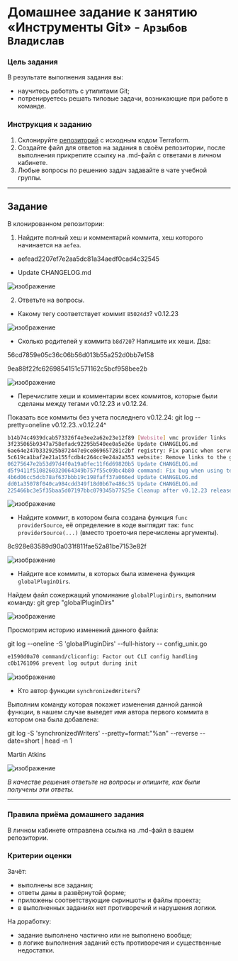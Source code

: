 # Домашнее задание к занятию «Инструменты Git» - `Арзыбов Владислав`

### Цель задания

В результате выполнения задания вы:

* научитесь работать с утилитами Git;
* потренируетесь решать типовые задачи, возникающие при работе в команде. 

### Инструкция к заданию

1. Склонируйте [репозиторий](https://github.com/hashicorp/terraform) с исходным кодом Terraform.
2. Создайте файл для ответов на задания в своём репозитории, после выполнения прикрепите ссылку на .md-файл с ответами в личном кабинете.
3. Любые вопросы по решению задач задавайте в чате учебной группы.

------

## Задание

В клонированном репозитории:

1. Найдите полный хеш и комментарий коммита, хеш которого начинается на `aefea`.

- aefead2207ef7e2aa5dc81a34aedf0cad4c32545

- Update CHANGELOG.md

![изображение](https://github.com/user-attachments/assets/87c083c6-63e0-4607-8e5f-a170cca31905)
   
2. Ответьте на вопросы.

* Какому тегу соответствует коммит `85024d3`? v0.12.23

![изображение](https://github.com/user-attachments/assets/f7a804ad-2d14-4984-b451-6022ad3a384b)

* Сколько родителей у коммита `b8d720`? Напишите их хеши. Два:

56cd7859e05c36c06b56d013b55a252d0bb7e158

9ea88f22fc6269854151c571162c5bcf958bee2b

![изображение](https://github.com/user-attachments/assets/36cd0327-a6ca-4a49-84a1-410573e8b9ed)


* Перечислите хеши и комментарии всех коммитов, которые были сделаны между тегами  v0.12.23 и v0.12.24.

Показать все коммиты без учета последнего v0.12.24: git log --pretty=oneline v0.12.23..v0.12.24^

```bash
b14b74c4939dcab573326f4e3ee2a62e23e12f89 [Website] vmc provider links
3f235065b9347a758efadc92295b540ee0a5e26e Update CHANGELOG.md
6ae64e247b332925b872447e9ce869657281c2bf registry: Fix panic when server is unreachable
5c619ca1baf2e21a155fcdb4c264cc9e24a2a353 website: Remove links to the getting started guide's old location
06275647e2b53d97d4f0a19a0fec11f6d69820b5 Update CHANGELOG.md
d5f9411f5108260320064349b757f55c09bc4b80 command: Fix bug when using terraform login on Windows
4b6d06cc5dcb78af637bbb19c198faff37a066ed Update CHANGELOG.md
dd01a35078f040ca984cdd349f18d0b67e486c35 Update CHANGELOG.md
225466bc3e5f35baa5d07197bbc079345b77525e Cleanup after v0.12.23 release
```

![изображение](https://github.com/user-attachments/assets/1b1cd622-5ebf-4cfe-86d3-bebb80c6bd6c)

* Найдите коммит, в котором была создана функция `func providerSource`, её определение в коде выглядит так: `func providerSource(...)` (вместо троеточия перечислены аргументы).

8c928e83589d90a031f811fae52a81be7153e82f

![изображение](https://github.com/user-attachments/assets/95418e19-9e6f-4c25-a9d2-a29244d6cdb6)

* Найдите все коммиты, в которых была изменена функция `globalPluginDirs`.

Найдем файл сожержащий упоминание `globalPluginDirs`, выполним команду: git grep "globalPluginDirs"

![изображение](https://github.com/user-attachments/assets/f6664281-e047-4a39-b877-606856c1eebc)

Просмотрим историю изменений данного файла:

git log --oneline -S 'globalPluginDirs' --full-history -- config_unix.go

```bash
e1590d0a70 command/cliconfig: Factor out CLI config handling
c0b1761096 prevent log output during init
```

![изображение](https://github.com/user-attachments/assets/5fb168f5-9ca7-4f1a-a80d-c9f77e02f944)

* Кто автор функции `synchronizedWriters`? 

Выполним команду которая покажет изменения данной данной функции, в нашем случае выведет имя автора первого коммита в котором она была добавлена:

git log -S 'synchronizedWriters' --pretty=format:"%an" --reverse --date=short | head -n 1

Martin Atkins

![изображение](https://github.com/user-attachments/assets/3ac3071e-0954-41c5-8c01-1e61681600bc)

*В качестве решения ответьте на вопросы и опишите, как были получены эти ответы.*

---

### Правила приёма домашнего задания

В личном кабинете отправлена ссылка на .md-файл в вашем репозитории.

### Критерии оценки

Зачёт:

* выполнены все задания;
* ответы даны в развёрнутой форме;
* приложены соответствующие скриншоты и файлы проекта;
* в выполненных заданиях нет противоречий и нарушения логики.

На доработку:

* задание выполнено частично или не выполнено вообще;
* в логике выполнения заданий есть противоречия и существенные недостатки.
